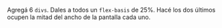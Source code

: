 Agregá 6 `divs`. Dales a todos un `flex-basis` de 25%. Hacé los dos últimos ocupen la mitad del ancho de la pantalla cada uno.
